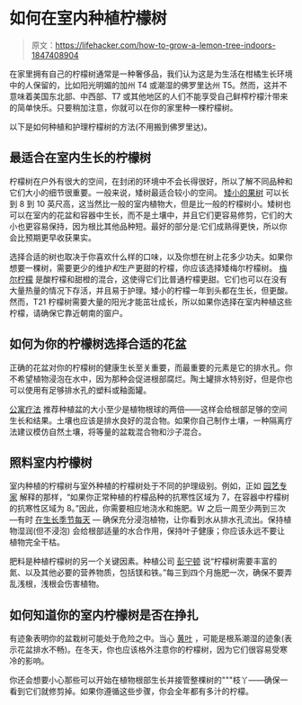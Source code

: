 # 如何在室内种植柠檬树

> 原文：<https://lifehacker.com/how-to-grow-a-lemon-tree-indoors-1847408904>

在家里拥有自己的柠檬树通常是一种奢侈品，我们认为这是为生活在柑橘生长环境中的人保留的，比如阳光明媚的加州 T4 或潮湿的佛罗里达州 T5。然而，这并不意味着美国东北部、中西部、T7 或其他地区的人们不能享受自己鲜榨柠檬汁带来的简单快乐。只要稍加注意，你就可以在你的家里种一棵柠檬树。



以下是如何种植和护理柠檬树的方法(不用搬到佛罗里达)。

## 最适合在室内生长的柠檬树

柠檬树在户外有很大的空间，在封闭的环境中不会长得很好，所以了解不同品种和它们大小的细节很重要。一般来说，矮树最适合较小的空间。 [矮小的果树](https://www.southernliving.com/garden/trees/dwarf-fruit-trees) 可以长到 8 到 10 英尺高，这当然比一般的室内植物大，但是比一般的柠檬树小。矮树也可以在室内的花盆和容器中生长，而不是土壤中，并且它们更容易修剪，它们的大小也更容易保持，因为根比其他品种短。最好的部分是:它们成熟得更快，所以你会比预期更早收获果实。

选择合适的树也取决于你喜欢什么样的口味，以及你想在树上花多少功夫。如果你想要一棵树，需要更少的维护*和*生产更甜的柠檬，你应该选择矮梅尔柠檬树。 [梅尔柠檬](https://www.fast-growing-trees.com/products/meyer-lemon-tree) 是酸柠檬和甜橙的混合，这使得它们比普通柠檬更甜。它们也可以在没有大量热量的情况下存活，并且易于护理。矮小的柠檬一年到头都在生长，但更酸。然而，T21 柠檬树需要大量的阳光才能茁壮成长，所以如果你选择在室内种植这些柠檬，请确保它靠近朝南的窗户。

## 如何为你的柠檬树选择合适的花盆

正确的花盆对你的柠檬树的健康生长至关重要，而最重要的元素是它的排水孔。你不希望植物浸泡在水中，因为那种会促进根部腐烂。陶土罐排水特别好，但是你也可以使用有足够排水孔的塑料或釉面罐。

[公寓疗法](https://www.apartmenttherapy.com/lemon-tree-plant-indoors-36756881) 推荐种植盆的大小至少是植物根球的两倍——这样会给根部足够的空间生长和结果。土壤也应该是排水良好的混合物。如果你自己制作土壤，一种隔离疗法建议模仿自然土壤，将等量的盆栽混合物和沙子混合。

## 照料室内柠檬树

室内种植的柠檬树与室外种植的柠檬树处于不同的护理级别。例如，正如 [园艺专家](https://www.gardeningknowhow.com/edible/fruits/lemons/growing-lemon-trees-containers.htm) 解释的那样，“如果你正常种植的柠檬品种的抗寒性区域为 7，在容器中柠檬树的抗寒性区域为 8。”因此，你需要相应地浇水和施肥。W 之后一周至少两到三次—有时 [在生长季节每天](https://www.pennington.com/all-products/fertilizer/resources/how-to-grow-and-care-for-an-indoor-lemon-tree) — 确保充分浸泡植物，让你看到水从排水孔流出。保持植物湿润(但不浸泡) 会给根部适量的水合作用，保持叶子健康；你应该永远不要让植物完全干枯。

肥料是种植柠檬树的另一个关键因素。种植公司 [彭宁顿](https://www.pennington.com/all-products/fertilizer/resources/how-to-grow-and-care-for-an-indoor-lemon-tree) 说“柠檬树需要丰富的氮、以及其他必要的营养物质，包括镁和铁。”每三到四个月施肥一次，确保不要弄乱浅根，浅根会伤害植物。

## 如何知道你的室内柠檬树是否在挣扎

有迹象表明你的盆栽树可能处于危险之中。当心 [黄叶](https://www.pennington.com/all-products/fertilizer/resources/how-to-grow-and-care-for-an-indoor-lemon-tree) ，可能是根系潮湿的迹象(表示花盆排水不畅)。在冬天，你也应该格外注意你的柠檬树，因为它们很容易受寒冷的影响。

你还会想要小心那些可以开始在植物根部生长并接管整棵树的"""枝丫——确保一看到它们就修剪掉。如果你遵循这些步骤，你会全年都有多汁的柠檬。
